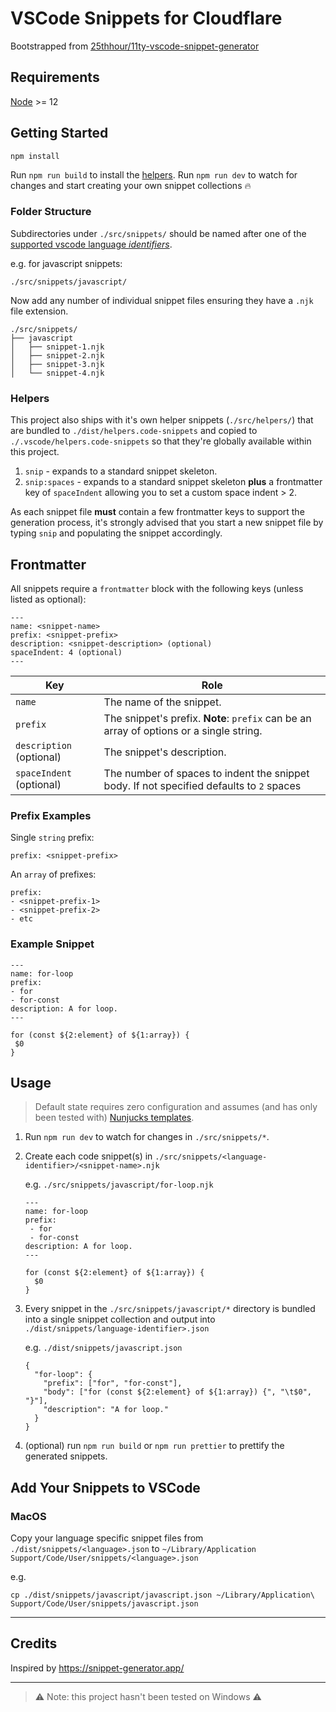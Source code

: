 # VSCode Snippets for Cloudflare

Bootstrapped from [25thhour/11ty-vscode-snippet-generator](https://github.com/25thhour/11ty-vscode-snippet-generator)

## Requirements

[Node](https://nodejs.org/) >= 12

## Getting Started

```
npm install
```

Run `npm run build` to install the [helpers](#helpers).
Run `npm run dev` to watch for changes and start creating your own snippet collections 🔥

### Folder Structure

Subdirectories under `./src/snippets/` should be named after one of the [supported vscode language _identifiers_](https://code.visualstudio.com/docs/languages/identifiers#_known-language-identifiers).

e.g. for javascript snippets:

```
./src/snippets/javascript/
```

Now add any number of individual snippet files ensuring they have a `.njk` file extension.

```
./src/snippets/
├── javascript
│   ├── snippet-1.njk
│   ├── snippet-2.njk
│   ├── snippet-3.njk
│   └── snippet-4.njk
```

### Helpers

This project also ships with it's own helper snippets (`./src/helpers/`) that are bundled to `./dist/helpers.code-snippets` and copied to `./.vscode/helpers.code-snippets` so that they're globally available within this project.

1. `snip` - expands to a standard snippet skeleton.
2. `snip:spaces` - expands to a standard snippet skeleton **plus** a frontmatter key of `spaceIndent` allowing you to set a custom space indent > 2.

As each snippet file **must** contain a few frontmatter keys to support the generation process, it's strongly advised that you start a new snippet file by typing `snip` and populating the snippet accordingly.

## Frontmatter

All snippets require a `frontmatter` block with the following keys (unless listed as optional):

```
---
name: <snippet-name>
prefix: <snippet-prefix>
description: <snippet-description> (optional)
spaceIndent: 4 (optional)
---
```

| Key                      | Role                                                                                     |
| ------------------------ | ---------------------------------------------------------------------------------------- |
| `name`                   | The name of the snippet.                                                                 |
| `prefix`                 | The snippet's prefix. **Note**: `prefix` can be an array of options or a single string.  |
| `description` (optional) | The snippet's description.                                                               |
| `spaceIndent` (optional) | The number of spaces to indent the snippet body. If not specified defaults to `2` spaces |

### Prefix Examples

Single `string` prefix:

```
prefix: <snippet-prefix>
```

An `array` of prefixes:

```
prefix:
- <snippet-prefix-1>
- <snippet-prefix-2>
- etc
```

### Example Snippet

```
---
name: for-loop
prefix:
- for
- for-const
description: A for loop.
---

for (const ${2:element} of ${1:array}) {
 $0
}
```

## Usage

> Default state requires zero configuration and assumes (and has only been tested with) [Nunjucks templates](https://www.11ty.dev/docs/languages/nunjucks/).

1. Run `npm run dev` to watch for changes in `./src/snippets/*`.
2. Create each code snippet(s) in `./src/snippets/<language-identifier>/<snippet-name>.njk`

   e.g. `./src/snippets/javascript/for-loop.njk`

   ```
   ---
   name: for-loop
   prefix:
    - for
    - for-const
   description: A for loop.
   ---

   for (const ${2:element} of ${1:array}) {
     $0
   }
   ```

3. Every snippet in the `./src/snippets/javascript/*` directory is bundled into a single snippet collection and output into `./dist/snippets/language-identifier>.json`

   e.g. `./dist/snippets/javascript.json`

   ```
   {
     "for-loop": {
       "prefix": ["for", "for-const"],
       "body": ["for (const ${2:element} of ${1:array}) {", "\t$0", "}"],
       "description": "A for loop."
     }
   }
   ```

4. (optional) run `npm run build` or `npm run prettier` to prettify the generated snippets.

## Add Your Snippets to VSCode

### MacOS

Copy your language specific snippet files from `./dist/snippets/<language>.json` to `~/Library/Application Support/Code/User/snippets/<language>.json`

e.g.

```
cp ./dist/snippets/javascript/javascript.json ~/Library/Application\ Support/Code/User/snippets/javascript.json
```

---

## Credits

Inspired by https://snippet-generator.app/

---

> ⚠️ Note: this project hasn't been tested on Windows ⚠️
